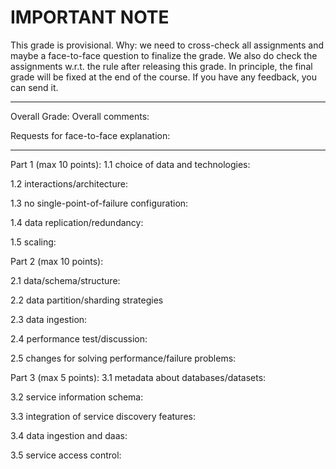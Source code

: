 # IMPORTANT NOTE

This grade is provisional. Why: we need to cross-check all assignments and maybe a face-to-face question to finalize the grade. We also do check the assignments w.r.t. the rule after releasing this grade. In principle, the final grade will be fixed at the end of the course. If you have any feedback, you can send it.

----------------

Overall Grade:
Overall comments:

Requests for face-to-face explanation:

-----------------
Part 1 (max 10 points):
1.1	choice of data and technologies:

1.2	interactions/architecture:

1.3	no single-point-of-failure configuration:

1.4 data replication/redundancy:

1.5	scaling:


Part 2 (max 10 points):

2.1	data/schema/structure:

2.2	data partition/sharding strategies

2.3	data ingestion:

2.4	performance test/discussion:

2.5	changes for solving performance/failure problems:

Part 3 (max 5 points):
3.1	metadata about databases/datasets:

3.2	service information schema:

3.3	integration of service discovery features:

3.4	data ingestion and daas:

3.5	service access control:
